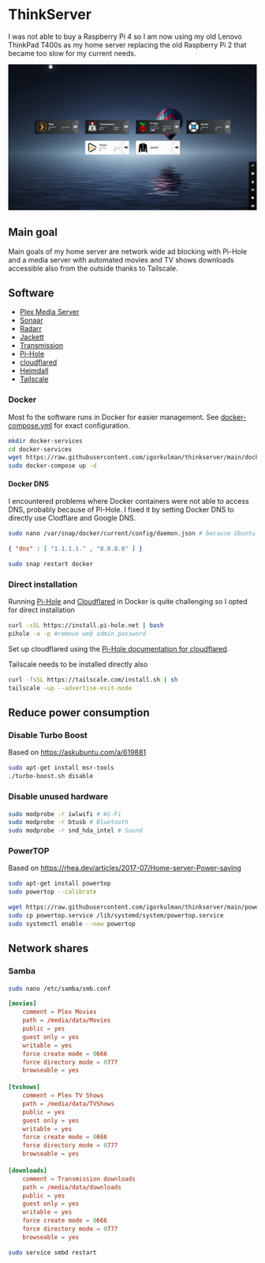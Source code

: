 # ThinkServer

I was not able to buy a Raspberry Pi 4 so I am now using my old Lenovo ThinkPad T400s as my home server replacing the old Raspberry Pi 2 that became too slow for my current needs.

![Dashboard](Heimdall.png)

## Main goal

Main goals of my home server are network wide ad blocking with Pi-Hole and a media server with automated movies and TV shows downloads accessible also from the outside thanks to Tailscale.

## Software

- [Plex Media Server](https://www.plex.tv/)
- [Sonaar](https://sonarr.tv/)
- [Radarr](https://radarr.video/)
- [Jackett](https://github.com/Jackett/Jackett)
- [Transmission](https://transmissionbt.com/)
- [Pi-Hole](https://pi-hole.net/)
- [cloudflared](https://docs.pi-hole.net/guides/dns/cloudflared/)
- [Heimdall](https://heimdall.site/)
- [Tailscale](https://tailscale.com/)

### Docker

Most fo the software runs in Docker for easier management. See [docker-compose.yml](https://github.com/igorkulman/thinkserver/blob/main/docker-compose.yml) for exact configuration.

```bash
mkdir docker-services
cd docker-services
wget https://raw.githubusercontent.com/igorkulman/thinkserver/main/docker-compose.yml
sudo docker-compose up -d
```

#### Docker DNS

I encountered problems where Docker containers were not able to access DNS, probably because of Pi-Hole. I fixed it by setting Docker DNS to directly use Clodflare and Google DNS.

```bash
sudo nano /var/snap/docker/current/config/daemon.json # because Ubuntu Server
```

```json
{ "dns" : [ "1.1.1.1." , "8.8.8.8" ] } 
```

```bash
sudo snap restart docker
```

### Direct installation

Running [Pi-Hole](https://pi-hole.net/) and [Cloudflared](https://docs.pi-hole.net/guides/dns/cloudflared/) in Docker is quite challenging so I opted for direct installation

```bash
curl -sSL https://install.pi-hole.net | bash
pihole -a -p #remove web admin password
```
Set up cloudflared using the [Pi-Hole documentation for cloudflared](https://docs.pi-hole.net/guides/dns/cloudflared/).

Tailscale needs to be installed directly also

```bash
curl -fsSL https://tailscale.com/install.sh | sh
tailscale -up --advertise-exit-node
```

## Reduce power consumption

### Disable Turbo Boost

Based on https://askubuntu.com/a/619881

```bash
sudo apt-get install msr-tools
./turbo-boost.sh disable
```

### Disable unused hardware

```bash
sudo modprobe -r iwlwifi # Wi-Fi
sudo modprobe -r btusb # Bluetooth
sudo modprobe -r snd_hda_intel # Sound
```

### PowerTOP

Based on https://rhea.dev/articles/2017-07/Home-server-Power-saving

```bash
sudo apt-get install powertop
sudo powertop --calibrate
```

```bash
wget https://raw.githubusercontent.com/igorkulman/thinkserver/main/powertop.service
sudo cp powertop.service /lib/systemd/system/powertop.service
sudo systemctl enable --now powertop
```

## Network shares

### Samba

```bash
sudo nano /etc/samba/smb.conf
```

```conf
[movies]
    comment = Plex Movies
    path = /media/data/Movies
    public = yes
    guest only = yes
    writable = yes
    force create mode = 0666
    force directory mode = 0777
    browseable = yes

[tvshows]
    comment = Plex TV Shows
    path = /media/data/TVShows
    public = yes
    guest only = yes
    writable = yes
    force create mode = 0666
    force directory mode = 0777
    browseable = yes

[downloads]
    comment = Transmission downloads
    path = /media/data/downloads
    public = yes
    guest only = yes
    writable = yes
    force create mode = 0666
    force directory mode = 0777
    browseable = yes    
```

```bash
sudo service smbd restart
```
